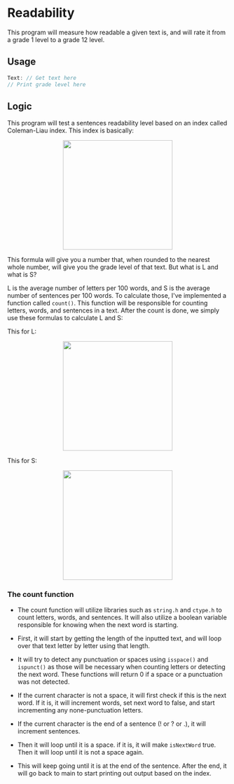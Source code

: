 # Readability

This program will measure how readable a given text is, and will rate it from a grade 1 level to a grade 12 level.

## Usage

```C
Text: // Get text here
// Print grade level here
```

## Logic

This program will test a sentences readability level based on an index called Coleman-Liau index. This index is basically:

<div align="center"><img src="https://render.githubusercontent.com/render/math?math=index%20%3D%200.0588%20*%20L%20-%200.296%20*%20S%20-%2015.8%0D" width = "250"></div>

This formula will give you a number that, when rounded to the nearest whole number, will give you the grade level of that text. But what is L and what is S?

L is the average number of letters per 100 words, and S is the average number of sentences per 100 words. To calculate those, I've implemented a function called `count()`. This function will be responsible for counting letters, words, and sentences in a text. After the count is done, we simply use these formulas to calculate L and S:

This for L:

<div align="center"><img src="https://render.githubusercontent.com/render/math?math=L%20%3D%20%5Cfrac%7BLetters%7D%7BWords%7D%20*%20100%0D" width = "250"></div>

This for S:

<div align="center"><img src="https://render.githubusercontent.com/render/math?math=S%20%3D%20%5Cfrac%7BSentences%7D%7BWords%7D*%20100%0D" width = "250"></div>

### The count function

* The count function will utilize libraries such as `string.h` and `ctype.h` to count letters, words, and sentences. It will also utilize a boolean variable responsible for knowing when the next word is starting.

* First, it will start by getting the length of the inputted text, and will loop over that text letter by letter using that length.

* It will try to detect any punctuation or spaces using `isspace()` and `ispunct()` as those will be necessary when counting letters or detecting the next word. These functions will return 0 if a space or a punctuation was not detected.

* If the current character is not a space, it will first check if this is the next word. If it is, it will increment words, set next word to false, and start incrementing any none-punctuation letters.

* If the current character is the end of a sentence (! or ? or .), it will increment sentences.

* Then it will loop until it is a space. if it is, it will make `isNextWord` true. Then it will loop until it is not a space again.

* This will keep going until it is at the end of the sentence. After the end, it will go back to main to start printing out output based on the index.
